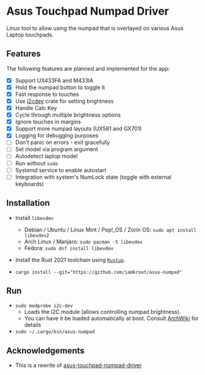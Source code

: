 # Asus Touchpad Numpad Driver

Linux tool to allow using the numpad that is overlayed on various Asus Laptop touchpads.

## Features

The following features are planned and implemented for the app:
* [x] Support UX433FA and M433IA
* [x] Hold the numpad button to toggle it
* [x] Fast response to touches
* [x] Use [i2cdev](https://crates.io/crates/i2cdev) crate for setting brightness
* [x] Handle Calc Key
* [x] Cycle through multiple brightness options
* [x] Ignore touches in margins
* [x] Support more numpad layouts (UX581 and GX701)
* [x] Logging for debugging purposes
* [ ] Don't panic on errors - exit gracefully
* [ ] Set model via program argument
* [ ] Autodetect laptop model
* [ ] Run without `sudo`
* [ ] Systemd service to enable autostart
* [ ] Integration with system's NumLock state (toggle with external keyboards)

## Installation
* Install `libevdev`
    * Debian / Ubuntu / Linux Mint / Pop!\_OS / Zorin OS: `sudo apt install libevdev2`
    * Arch Linux / Manjaro: `sudo pacman -S libevdev`
    * Fedora: `sudo dnf install libevdev`

* Install the Rust 2021 toolchain using [`Rustup`](https://rustup.rs).
* `cargo install --git="https://github.com/iamkroot/asus-numpad"`

## Run
* `sudo modprobe i2c-dev`
    * Loads the I2C module (allows controlling numpad brightness).
    * You can have it be loaded automatically at boot. Consult [ArchWiki](https://wiki.archlinux.org/title/Kernel_module#Automatic_module_loading_with_systemd) for details
* `sudo ~/.cargo/bin/asus-numpad`

## Acknowledgements
* This is a rewrite of [asus-touchpad-numpad-driver](https://github.com/mohamed-badaoui/asus-touchpad-numpad-driver) 
